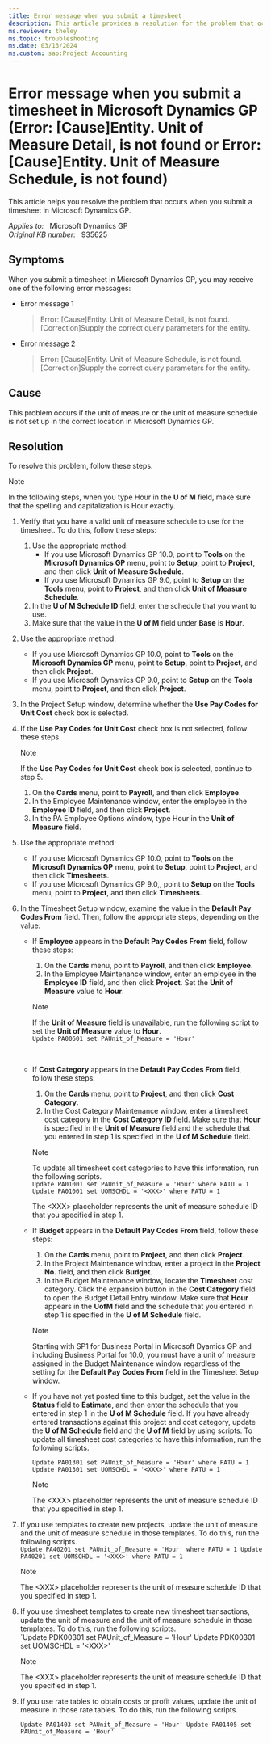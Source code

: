 ```yaml
---
title: Error message when you submit a timesheet
description: This article provides a resolution for the problem that occurs when you submit a timesheet in Microsoft Dynamics GP.
ms.reviewer: theley
ms.topic: troubleshooting
ms.date: 03/13/2024
ms.custom: sap:Project Accounting
---
```

# Error message when you submit a timesheet in Microsoft Dynamics GP (Error: [Cause]Entity. Unit of Measure Detail, is not found or Error: [Cause]Entity. Unit of Measure Schedule, is not found)

This article helps you resolve the problem that occurs when you submit a timesheet in Microsoft Dynamics GP.

_Applies to:_ &nbsp; Microsoft Dynamics GP  
_Original KB number:_ &nbsp; 935625  

## Symptoms

When you submit a timesheet in Microsoft Dynamics GP, you may receive one of the following error messages:

- Error message 1

  > Error: [Cause]Entity. Unit of Measure Detail, is not found. [Correction]Supply the correct query parameters for the entity.

- Error message 2

  > Error: [Cause]Entity. Unit of Measure Schedule, is not found. [Correction]Supply the correct query parameters for the entity.

## Cause

This problem occurs if the unit of measure or the unit of measure schedule is not set up in the correct location in Microsoft Dynamics GP.

## Resolution

To resolve this problem, follow these steps.

> [!NOTE]
> In the following steps, when you type Hour in the **U of M** field, make sure that the spelling and capitalization is Hour exactly.

1. Verify that you have a valid unit of measure schedule to use for the timesheet. To do this, follow these steps:
    1. Use the appropriate method:
        - If you use Microsoft Dynamics GP 10.0, point to **Tools** on the **Microsoft Dynamics GP** menu, point to **Setup**, point to **Project**, and then click **Unit of Measure Schedule**.
        - If you use Microsoft Dynamics GP 9.0, point to **Setup** on the **Tools** menu, point to **Project**, and then click **Unit of Measure Schedule**.
    1. In the **U of M Schedule ID** field, enter the schedule that you want to use.
    1. Make sure that the value in the **U of M** field under **Base** is **Hour**.
1. Use the appropriate method:
    - If you use Microsoft Dynamics GP 10.0, point to **Tools** on the **Microsoft Dynamics GP** menu, point to **Setup**, point to **Project**, and then click **Project**.
    - If you use Microsoft Dynamics GP 9.0, point to **Setup** on the **Tools** menu, point to **Project**, and then click **Project**.
1. In the Project Setup window, determine whether the **Use Pay Codes for Unit Cost** check box is selected.
1. If the **Use Pay Codes for Unit Cost** check box is not selected, follow these steps.
    > [!NOTE]
    > If the **Use Pay Codes for Unit Cost** check box is selected, continue to step 5.
    1. On the **Cards** menu, point to **Payroll**, and then click **Employee**.
    1. In the Employee Maintenance window, enter the employee in the **Employee ID** field, and then click **Project**.
    1. In the PA Employee Options window, type Hour in the **Unit of Measure** field.
1. Use the appropriate method:
    - If you use Microsoft Dynamics GP 10.0, point to **Tools** on the **Microsoft Dynamics GP** menu, point to **Setup**, point to **Project**, and then click **Timesheets**.
    - If you use Microsoft Dynamics GP 9.0,, point to **Setup** on the **Tools** menu, point to **Project**, and then click **Timesheets**.
1. In the Timesheet Setup window, examine the value in the **Default Pay Codes From** field. Then, follow the appropriate steps, depending on the value:
    - If **Employee** appears in the **Default Pay Codes From** field, follow these steps:
      1. On the **Cards** menu, point to **Payroll**, and then click **Employee**.
      1. In the Employee Maintenance window, enter an employee in the **Employee ID** field, and then click **Project**. Set the **Unit of Measure** value to **Hour**.

      > [!NOTE]
      > If the **Unit of Measure** field is unavailable, run the following script to set the **Unit of Measure** value to **Hour**.</br>`Update PA00601 set PAUnit_of_Measure = 'Hour'`</li></br>
    - If **Cost Category** appears in the **Default Pay Codes From** field, follow these steps:
      1. On the **Cards** menu, point to **Project**, and then click **Cost Category**.
      1. In the Cost Category Maintenance window, enter a timesheet cost category in the **Cost Category ID** field. Make sure that **Hour** is specified in the **Unit of Measure** field and the schedule that you entered in step 1 is specified in the **U of M Schedule** field.

        > [!NOTE]
        > To update all timesheet cost categories to have this information, run the following scripts.</br>`Update PA01001 set PAUnit_of_Measure = 'Hour' where PATU = 1 Update PA01001 set UOMSCHDL = '<XXX>' where PATU = 1`
        >
        > The \<XXX> placeholder represents the unit of measure schedule ID that you specified in step 1.
    - If **Budget** appears in the **Default Pay Codes From** field, follow these steps:
      1. On the **Cards** menu, point to **Project**, and then click **Project**.
      1. In the Project Maintenance window, enter a project in the **Project No.** field, and then click **Budget**.
      1. In the Budget Maintenance window, locate the **Timesheet** cost category. Click the expansion button in the **Cost Category** field to open the Budget Detail Entry window. Make sure that **Hour** appears in the **UofM** field and the schedule that you entered in step 1 is specified in the **U of M Schedule** field.

        > [!NOTE]
        > Starting with SP1 for Business Portal in Microsoft Dyamics GP and including Business Portal for 10.0, you must have a unit of measure assigned in the Budget Maintenance window regardless of the setting for the **Default Pay Codes From** field in the Timesheet Setup window.
    - If you have not yet posted time to this budget, set the value in the **Status** field to **Estimate**, and then enter the schedule that you entered in step 1 in the **U of M Schedule** field. If you have already entered transactions against this project and cost category, update the **U of M Schedule** field and the **U of M** field by using scripts. To update all timesheet cost categories to have this information, run the following scripts.

      `Update PA01301 set PAUnit_of_Measure = 'Hour' where PATU = 1 Update PA01301 set UOMSCHDL = '<XXX>' where PATU = 1`
      > [!NOTE]
      > The \<XXX> placeholder represents the unit of measure schedule ID that you specified in step 1.
1. If you use templates to create new projects, update the unit of measure and the unit of measure schedule in those templates. To do this, run the following scripts.</br>`Update PA40201 set PAUnit_of_Measure = 'Hour' where PATU = 1 Update PA40201 set UOMSCHDL = '<XXX>' where PATU = 1`
    > [!NOTE]
    > The \<XXX> placeholder represents the unit of measure schedule ID that you specified in step 1.
1. If you use timesheet templates to create new timesheet transactions, update the unit of measure and the unit of measure schedule in those templates. To do this, run the following scripts.</br>`Update PDK00301 set PAUnit_of_Measure = 'Hour' Update PDK00301 set UOMSCHDL = '\<XXX>'
    > [!NOTE]
    > The \<XXX> placeholder represents the unit of measure schedule ID that you specified in step 1.
1. If you use rate tables to obtain costs or profit values, update the unit of measure in those rate tables. To do this, run the following scripts.

    `Update PA01403 set PAUnit_of_Measure = 'Hour' Update PA01405 set PAUnit_of_Measure = 'Hour'`
